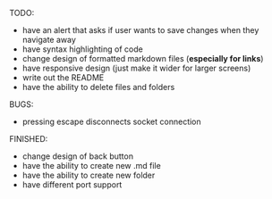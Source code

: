 TODO:

- have an alert that asks if user wants to save changes when they navigate away
- have syntax highlighting of code
- change design of formatted markdown files (**especially for links**)
- have responsive design (just make it wider for larger screens)
- write out the README
- have the ability to delete files and folders

BUGS:

- pressing escape disconnects socket connection


FINISHED:

- change design of back button
- have the ability to create new .md file
- have the ability to create new folder
- have different port support